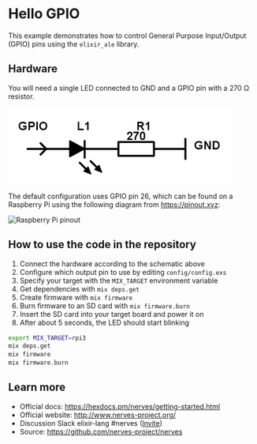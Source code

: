 # Hello GPIO

This example demonstrates how to control General Purpose Input/Output (GPIO) pins using the `elixir_ale` library.

## Hardware

You will need a single LED connected to GND and a GPIO pin with a 270 Ω resistor.

![GPIO schematic](assets/gpio.png)

The default configuration uses GPIO pin 26, which can be found on a Raspberry Pi using the following diagram from https://pinout.xyz:

![Raspberry Pi pinout](https://pinout.xyz/resources/raspberry-pi-pinout.png)

## How to use the code in the repository

1. Connect the hardware according to the schematic above
2. Configure which output pin to use by editing `config/config.exs`
3. Specify your target with the `MIX_TARGET` environment variable
4. Get dependencies with `mix deps.get`
5. Create firmware with `mix firmware`
6. Burn firmware to an SD card with `mix firmware.burn`
7. Insert the SD card into your target board and power it on
8. After about 5 seconds, the LED should start blinking

``` bash
export MIX_TARGET=rpi3
mix deps.get
mix firmware
mix firmware.burn
```

## Learn more

  * Official docs: https://hexdocs.pm/nerves/getting-started.html
  * Official website: http://www.nerves-project.org/
  * Discussion Slack elixir-lang #nerves ([Invite](https://elixir-slackin.herokuapp.com/))
  * Source: https://github.com/nerves-project/nerves
